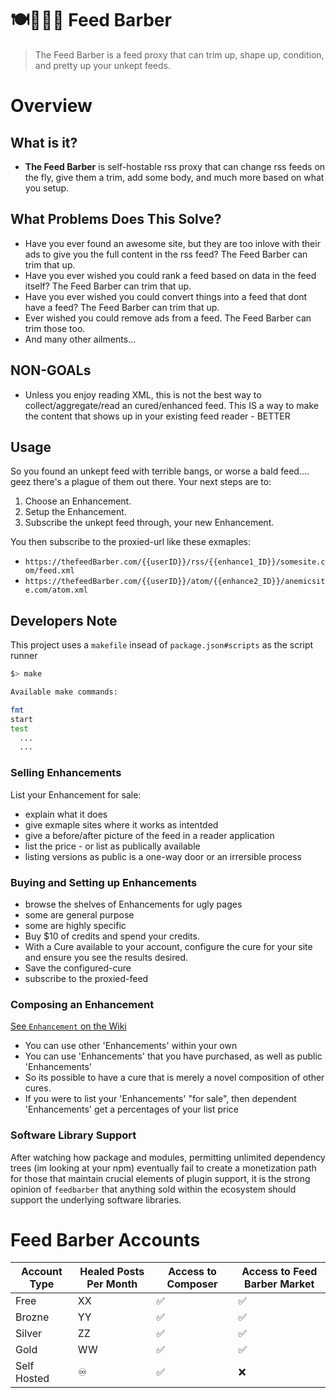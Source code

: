 # 🍽💈💇🏽 Feed Barber

> The Feed Barber is a feed proxy that can trim up, shape up, condition, and
> pretty up your unkept feeds.

# Overview

## What is it?

- **The Feed Barber** is self-hostable rss proxy that can change rss feeds on
  the fly, give them a trim, add some body, and much more based on what you
  setup.

## What Problems Does This Solve?

- Have you ever found an awesome site, but they are too inlove with their ads to
  give you the full content in the rss feed? The Feed Barber can trim that up.
- Have you ever wished you could rank a feed based on data in the feed itself?
  The Feed Barber can trim that up.
- Have you ever wished you could convert things into a feed that dont have a
  feed? The Feed Barber can trim that up.
- Ever wished you could remove ads from a feed. The Feed Barber can trim those
  too.
- And many other ailments...

## NON-GOALs

- Unless you enjoy reading XML, this is not the best way to
  collect/aggregate/read an cured/enhanced feed. This IS a way to make the
  content that shows up in your existing feed reader - BETTER

## Usage

So you found an unkept feed with terrible bangs, or worse a bald feed.... geez
there's a plague of them out there. Your next steps are to:

1. Choose an Enhancement.
2. Setup the Enhancement.
3. Subscribe the unkept feed through, your new Enhancement.

You then subscribe to the proxied-url like these exmaples:

- `https://thefeedBarber.com/{{userID}}/rss/{{enhance1_ID}}/somesite.com/feed.xml`
- `https://thefeedBarber.com/{{userID}}/atom/{{enhance2_ID}}/anemicsite.com/atom.xml`


## Developers Note

This project uses a `makefile` insead of `package.json#scripts` as the script runner

```bash
$> make

Available make commands:

fmt
start
test
  ...
  ...
```

### Selling Enhancements

List your Enhancement for sale:

- explain what it does
- give exmaple sites where it works as intentded
- give a before/after picture of the feed in a reader application
- list the price - or list as publically available
- listing versions as public is a one-way door or an irrersible process

### Buying and Setting up Enhancements

- browse the shelves of Enhancements for ugly pages
- some are general purpose
- some are highly specific
- Buy $10 of credits and spend your credits.
- With a Cure available to your account, configure the cure for your site and
  ensure you see the results desired.
- Save the configured-cure
- subscribe to the proxied-feed

### Composing an Enhancement

[See `Enhancement` on the Wiki](//github.com/ericdmoore/feedDoctor/wiki/enhancements)

- You can use other 'Enhancements' within your own
- You can use 'Enhancements' that you have purchased, as well as public
  'Enhancements'
- So its possible to have a cure that is merely a novel composition of other
  cures.
- If you were to list your 'Enhancements' "for sale", then dependent
  'Enhancements' get a percentages of your list price

### Software Library Support

After watching how package and modules, permitting unlimited dependency trees
(im looking at your npm) eventually fail to create a monetization path for those
that maintain crucial elements of plugin support, it is the strong opinion of
`feedbarber` that anything sold within the ecosystem should support the
underlying software libraries.

# Feed Barber Accounts

| Account Type | Healed Posts Per Month | Access to Composer | Access to Feed Barber Market |
| ------------ | ---------------------- | ------------------ | ---------------------------- |
| Free         | XX                     | ✅                  | ✅                            |
| Brozne       | YY                     | ✅                  | ✅                            |
| Silver       | ZZ                     | ✅                  | ✅                            |
| Gold         | WW                     | ✅                  | ✅                            |
| Self Hosted  | ♾                      | ✅                  | ❌                            |
